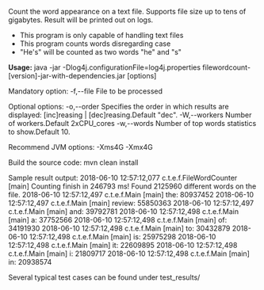Count the word appearance on a text file. Supports file size up to tens of gigabytes.
Result will be printed out on logs.

* This program is only capable of handling text files
* This program counts words disregarding case
* "He's" will be counted as two words "he" and "s"

<b>Usage:</b>
java -jar -Dlog4j.configurationFile=log4j.properties filewordcount-[version]-jar-with-dependencies.jar [options]

Mandatory option:
-f,--file <arg>      File to be processed

Optional options:
-o,--order <arg>     Specifies the order in which results are displayed: [inc]reasing | [dec]reasing.Default "dec".
-W,--workers <arg>   Number of workers.Default 2xCPU_cores
-w,--words <arg>     Number of top words statistics to show.Default 10.

Recommend JVM options:
-Xms4G
-Xmx4G

Build the source code: mvn clean install

Sample result output:
2018-06-10 12:57:12,077 c.t.e.f.FileWordCounter [main] Counting finish in 246793 ms! Found 2125960 different words on the file.
2018-06-10 12:57:12,497 c.t.e.f.Main [main] the: 80937452
2018-06-10 12:57:12,497 c.t.e.f.Main [main] review: 55850363
2018-06-10 12:57:12,497 c.t.e.f.Main [main] and: 39792781
2018-06-10 12:57:12,498 c.t.e.f.Main [main] a: 37752566
2018-06-10 12:57:12,498 c.t.e.f.Main [main] of: 34191930
2018-06-10 12:57:12,498 c.t.e.f.Main [main] to: 30432879
2018-06-10 12:57:12,498 c.t.e.f.Main [main] is: 25975298
2018-06-10 12:57:12,498 c.t.e.f.Main [main] it: 22609895
2018-06-10 12:57:12,498 c.t.e.f.Main [main] i: 21809717
2018-06-10 12:57:12,498 c.t.e.f.Main [main] in: 20938574


Several typical test cases can be found under test_results/


